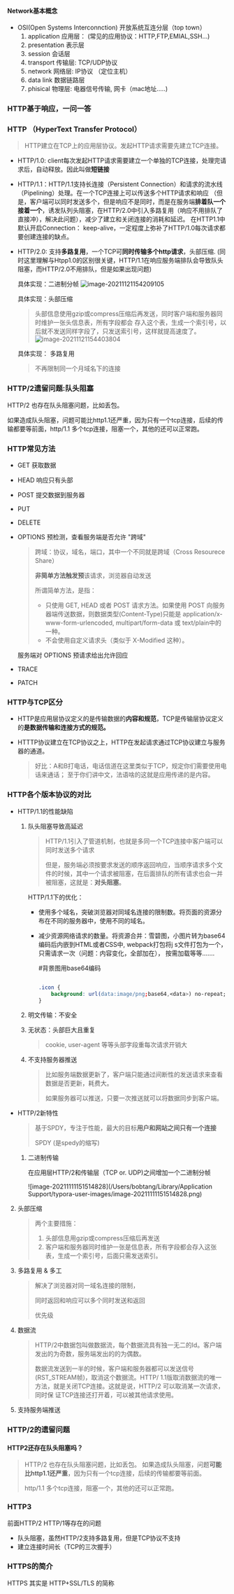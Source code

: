 #### Network基本概念

- OSI(Open Systems Interconnction) 开放系统互连分层（top town）
  1. application 应用层：  (常见的应用协议：HTTP,FTP,EMIAL,SSH...)
  2. presentation 表示层
  3. session 会话层
  4. transport 传输层: TCP/UDP协议
  5. network 网络层:  IP协议 （定位主机）
  6. data link  数据链路层
  7. phisical 物理层: 电器信号传输, 网卡（mac地址.....)



### HTTP基于响应，一问一答

### HTTP （**H**yper**T**ext **T**ransfer **P**rotocol）
> HTTP建立在TCP上的应用层协议。发起HTTP请求需要先建立TCP连接。

- HTTP/1.0: client每次发起HTTP请求需要建立一个单独的TCP连接，处理完请求后，自动释放。因此叫做**短链接**

- HTTP/1.1：HTTP/1.1支持长连接（Persistent Connection）和请求的流水线（Pipelining）处理。在一个TCP连接上可以传送多个HTTP请求和响应 （但是，客户端可以同时发送多个，但是响应不是同时，而是在服务端**排着队一个接着一个**，诱发队列头阻塞，在HTTP/2.0中引入多路复用（响应不用排队了直接冲），解决此问题），减少了建立和关闭连接的消耗和延迟。 在HTTP1.1中默认开启Connection： keep-alive，一定程度上弥补了HTTP/1.0每次请求都要创建连接的缺点。

- HTTP/2.0: 支持**多路复用**，一个TCP可**同时传输多个http请求**，头部压缩. (同时这里理解与Htpp1.0的区别很关键，HTTP/1.1在响应服务端排队会导致队头阻塞，而HTTP/2.0不用排队，但是如果出现问题)


  具体实现：二进制分帧
  ![image-20211121154209105](./img/image-http2.0.png)


  具体实现：头部压缩
  > 头部信息使用gzip或compress压缩后再发送，同时客户端和服务器同时维护一张头信息表，所有字段都会 存入这个表，生成一个索引号，以后就不发送同样字段了，只发送索引号，这样就提高速度了。
  ![image-20211121154403804](./img/image-http2-header2.png)

   具体实现： 多路复用
   > 不再限制同一个月域名下的连接


### HTTP/2遗留问题:队头阻塞
HTTP/2 也存在队头阻塞问题，比如丢包。

如果造成队头阻塞，问题可能比http1.1还严重，因为只有一个tcp连接，后续的传输都要等前面，http/1.1 多个tcp连接，阻塞一个，其他的还可以正常跑。


### HTTP常见方法
- GET 获取数据

- HEAD 响应只有头部

- POST 提交数据到服务器

- PUT 

- DELETE

- OPTIONS 预检测，查看服务端是否允许 "跨域" 

  > 跨域：协议，域名，端口，其中一个不同就是跨域（Cross Resourece Share）
  >
  > **非简单方法触发预**该请求，浏览器自动发送
  >
  > 所谓简单方法，是指：
  >
  > - 只使用 GET, HEAD 或者 POST 请求方法。如果使用 POST 向服务器端传送数据，则数据类型(Content-Type)只能是 application/x-www-form-urlencoded, multipart/form-data 或 text/plain中的一种。
  > - 不会使用自定义请求头（类似于 X-Modified 这种）。

  服务端对 OPTIONS 预请求给出允许回应

- TRACE

- PATCH 

### HTTP与TCP区分

- HTTP是应用层协议定义的是传输数据的**内容和规范**，TCP是传输层协议定义的**是数据传输和连接方式的规范。**

- HTTTP协议建立在TCP协议之上，HTTP在发起请求通过TCP协议建立与服务器的通道。

  >  好比：A和B打电话，电话信道在这里类似于TCP，规定你们需要使用电话来通话； 至于你们讲中文，法语啥的这就是应用传递的是内容。



### HTTP各个版本协议的对比

- HTTP/1.1的性能缺陷

  1. 队头阻塞导致高延迟

     > HTTP/1.1引入了管道机制，也就是多同一个TCP连接中客户端可以同时发送多个请求
     >
     > 但是，服务端必须按要求发送的顺序返回响应，当顺序请求多个文件的时候，其中一个请求被阻塞，在后面排队的所有请求也会一并被阻塞，这就是：**对头阻塞**。

     HTTP/1.1下的优化：

     - 使用多个域名，突破浏览器对同域名连接的限制数。将页面的资源分布在不同的服务器中，使用不同的域名。

     - 减少资源网络请求的数量。将资源合并：雪碧图，小图片转为base64编码后内嵌到HTML或者CSS中, webpack打包将j s文件打包为一个，只需请求一次（问题：内容变化，全部加在）， 按需加载等等.......

       #背景图用base64编码
       
       ```css
        
       .icon {
           background: url(data:image/png;base64,<data>) no-repeat;
       }
       ```

  2. 明文传输：不安全

  3. 无状态：头部巨大且重复

     > cookie, user-agent 等等头部字段重每次请求开销大

  4. 不支持服务器推送

     > 比如服务端数据更新了，客户端只能通过间断性的发送请求来查看数据是否更新，耗费大。
     >
     > 如果服务器可以推送，只要一次推送就可以将数据同步到客户端。

- HTTP/2新特性

  > 基于SPDY，专注于性能，最大的目标**用户和网站之间只有一个连接** 
  >
  > SPDY (是spedy的缩写)

  1. 二进制传输

     在应用层HTTP/2和传输层（TCP or. UDP)之间增加一个二进制分帧

     ![image-20211111151514828](/Users/bobtang/Library/Application Support/typora-user-images/image-20211111151514828.png)

2. 头部压缩

   > 两个主要措施：
   >
   > 1. 头部信息用gzip或compress压缩后再发送
   > 2. 客户端和服务器同时维护一张是信息表，所有字段都会存入这张表，生成一个索引号，后面只需发送索引。

3. 多路复用 & 多工

   > 解决了浏览器对同一域名连接的限制，
   >
   > 同时返回和响应可以多个同时发送和返回
   >
   > 优先级

4. 数据流

   > HTTP/2中数据包叫做数据流，每个数据流具有独一无二的Id。客户端发出的为奇数，服务端发出的的为偶数。
   >
   > 数据流发送到一半的时候，客户端和服务器都可以发送信号(RST_STREAM帧)，取消这个数据流。HTTP/ 1.1版取消数据流的唯一方法，就是关闭TCP连接。这就是说，HTTP/2 可以取消某一次请求，同时保 证TCP连接还打开着，可以被其他请求使用。

5. 支持服务端推送

### HTTP/2的遗留问题

#### HTTP2还存在队头阻塞吗？

>  HTTP/2 也存在队头阻塞问题，比如丢包。 如果造成队头阻塞，问题**可能比http1.1还严重**，因为只有一个tcp连接，后续的传输都要等前面。
>
> http/1.1 多个tcp连接，阻塞一个，其他的还可以正常跑。





### HTTP3

前面HTTP/2 HTTP/1等存在的问题
- 队头阻塞，虽然HTTP/2支持多路复用，但是TCP协议不支持
- 建立连接时间长（TCP的三次握手）


### HTTPS的简介
HTTPS 其实是 HTTP+SSL/TLS 的简称